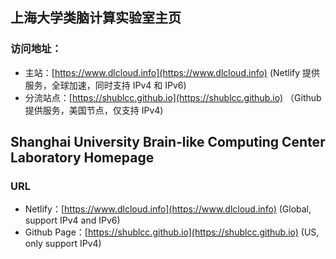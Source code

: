 ## 上海大学类脑计算实验室主页

### 访问地址：

- 主站：[https://www.dlcloud.info](https://www.dlcloud.info) (Netlify 提供服务，全球加速，同时支持 IPv4 和 IPv6)
- 分流站点：[https://shublcc.github.io](https://shublcc.github.io) （Github 提供服务，美国节点，仅支持 IPv4)


## Shanghai University Brain-like Computing Center Laboratory Homepage

### URL

- Netlify：[https://www.dlcloud.info](https://www.dlcloud.info) (Global, support IPv4 and IPv6)
- Github Page：[https://shublcc.github.io](https://shublcc.github.io) (US, only support IPv4)

